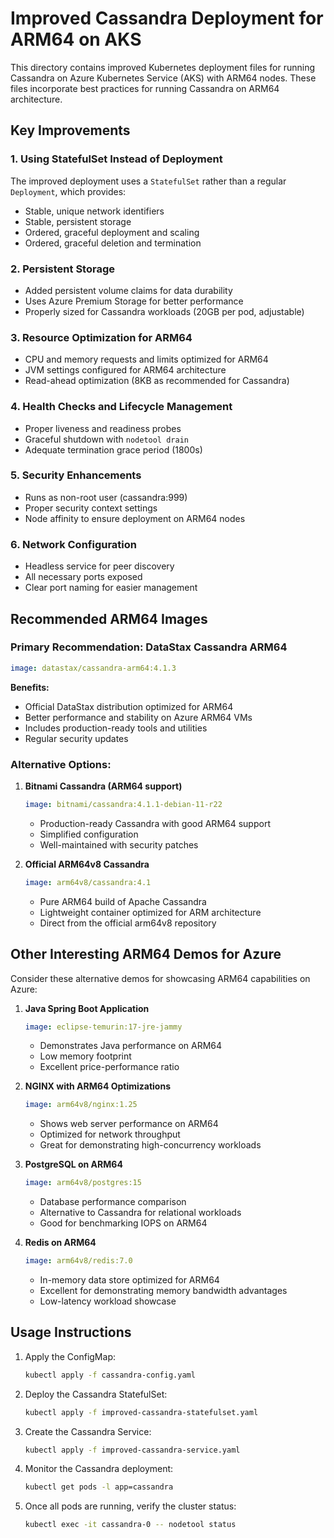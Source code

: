 # Improved Cassandra Deployment for ARM64 on AKS

This directory contains improved Kubernetes deployment files for running Cassandra on Azure Kubernetes Service (AKS) with ARM64 nodes. These files incorporate best practices for running Cassandra on ARM64 architecture.

## Key Improvements

### 1. Using StatefulSet Instead of Deployment

The improved deployment uses a `StatefulSet` rather than a regular `Deployment`, which provides:
- Stable, unique network identifiers
- Stable, persistent storage
- Ordered, graceful deployment and scaling
- Ordered, graceful deletion and termination

### 2. Persistent Storage

- Added persistent volume claims for data durability
- Uses Azure Premium Storage for better performance
- Properly sized for Cassandra workloads (20GB per pod, adjustable)

### 3. Resource Optimization for ARM64

- CPU and memory requests and limits optimized for ARM64
- JVM settings configured for ARM64 architecture
- Read-ahead optimization (8KB as recommended for Cassandra)

### 4. Health Checks and Lifecycle Management

- Proper liveness and readiness probes
- Graceful shutdown with `nodetool drain`
- Adequate termination grace period (1800s)

### 5. Security Enhancements

- Runs as non-root user (cassandra:999)
- Proper security context settings
- Node affinity to ensure deployment on ARM64 nodes

### 6. Network Configuration

- Headless service for peer discovery
- All necessary ports exposed
- Clear port naming for easier management

## Recommended ARM64 Images

### Primary Recommendation: DataStax Cassandra ARM64

```yaml
image: datastax/cassandra-arm64:4.1.3
```

**Benefits:**
- Official DataStax distribution optimized for ARM64
- Better performance and stability on Azure ARM64 VMs
- Includes production-ready tools and utilities
- Regular security updates

### Alternative Options:

1. **Bitnami Cassandra (ARM64 support)**
   ```yaml
   image: bitnami/cassandra:4.1.1-debian-11-r22
   ```
   - Production-ready Cassandra with good ARM64 support
   - Simplified configuration
   - Well-maintained with security patches

2. **Official ARM64v8 Cassandra**
   ```yaml
   image: arm64v8/cassandra:4.1
   ```
   - Pure ARM64 build of Apache Cassandra
   - Lightweight container optimized for ARM architecture
   - Direct from the official arm64v8 repository

## Other Interesting ARM64 Demos for Azure

Consider these alternative demos for showcasing ARM64 capabilities on Azure:

1. **Java Spring Boot Application**
   ```yaml
   image: eclipse-temurin:17-jre-jammy
   ```
   - Demonstrates Java performance on ARM64
   - Low memory footprint
   - Excellent price-performance ratio

2. **NGINX with ARM64 Optimizations**
   ```yaml
   image: arm64v8/nginx:1.25
   ```
   - Shows web server performance on ARM64
   - Optimized for network throughput
   - Great for demonstrating high-concurrency workloads

3. **PostgreSQL on ARM64**
   ```yaml
   image: arm64v8/postgres:15
   ```
   - Database performance comparison
   - Alternative to Cassandra for relational workloads
   - Good for benchmarking IOPS on ARM64

4. **Redis on ARM64**
   ```yaml
   image: arm64v8/redis:7.0
   ```
   - In-memory data store optimized for ARM64
   - Excellent for demonstrating memory bandwidth advantages
   - Low-latency workload showcase

## Usage Instructions

1. Apply the ConfigMap:
   ```bash
   kubectl apply -f cassandra-config.yaml
   ```

2. Deploy the Cassandra StatefulSet:
   ```bash
   kubectl apply -f improved-cassandra-statefulset.yaml
   ```

3. Create the Cassandra Service:
   ```bash
   kubectl apply -f improved-cassandra-service.yaml
   ```

4. Monitor the Cassandra deployment:
   ```bash
   kubectl get pods -l app=cassandra
   ```

5. Once all pods are running, verify the cluster status:
   ```bash
   kubectl exec -it cassandra-0 -- nodetool status
   ```
